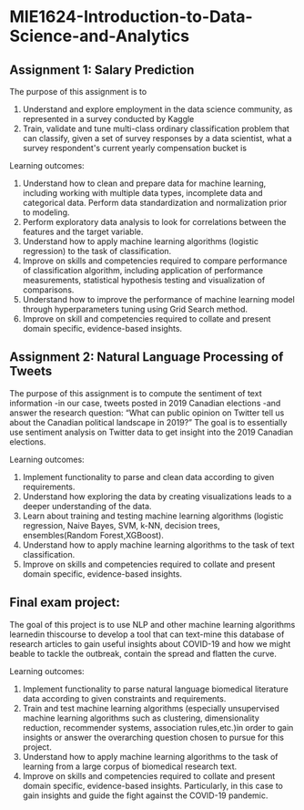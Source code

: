 # MIE1624-Introduction-to-Data-Science-and-Analytics

## Assignment 1: Salary Prediction
The purpose of this assignment is to
1. Understand and explore employment in the data science community, as represented in a survey conducted by Kaggle
2. Train, validate and tune multi-class ordinary classification problem that can classify, given a set of survey responses by a data scientist, what a survey respondent's current yearly compensation bucket is

Learning outcomes:
1. Understand how to clean and prepare data for machine learning, including working with multiple data types, incomplete data and categorical data. Perform data standardization and normalization prior to modeling.
2. Perform exploratory data analysis to look for correlations between the features and the target variable.
3. Understand  how  to  apply  machine  learning  algorithms  (logistic  regression)  to  the  task  of classification.
4. Improve on skills and competencies required to compare performance of classification algorithm, including application of performance measurements, statistical hypothesis testing and visualization of comparisons.
5. Understand how to improve the performance of machine learning model through hyperparameters tuning using Grid Search method.
6. Improve on skill and competencies required to collate and present domain specific, evidence-based insights.


## Assignment 2: Natural Language Processing of Tweets
The purpose of this assignment is to compute the sentiment of text information -in our case, tweets posted in 2019 Canadian elections -and answer the research question: “What can public opinion on Twitter tell us about the Canadian political landscape in 2019?” The goal is to essentially use sentiment analysis on Twitter data to get insight into the 2019 Canadian elections.

Learning outcomes:
1. Implement functionality to parse and clean data according to given requirements.
2. Understand how exploring the data by creating visualizations leads to a deeper understanding of the data.
3. Learn about training and testing machine learning algorithms (logistic regression, Naive  Bayes,  SVM, k-NN, decision trees, ensembles(Random  Forest,XGBoost).
4. Understand how to apply machine learning algorithms to the task of text classification.
5. Improve on skills and competencies required to collate and present domain specific, evidence-based insights.

## Final exam project: 
The goal of this project is to use NLP and other machine learning algorithms learnedin thiscourse to develop a tool that can text-mine this database of research articles to gain useful insights about COVID-19 and how we might beable to tackle the outbreak, contain the spread and flatten the curve.

Learning outcomes:
1. Implement functionality to parse natural language biomedical literature data according to given constraints and requirements. 
2. Train and test machine learning algorithms (especially unsupervised machine learning algorithms such as clustering, dimensionality reduction, recommender systems, association rules,etc.)in order to gain insights or answer the overarching question chosen to pursue for this project.
3. Understand how to apply machine learning algorithms to the task of learning from a large corpus of biomedical research text.
4. Improve on skills and competencies required to collate and present domain specific, evidence-based insights. Particularly, in this case to gain insights and guide the fight against the COVID-19 pandemic.
